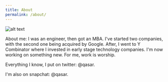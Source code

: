 ```yaml
---
title: About
permalink: /about/
---
```


![alt text](https://fortunedotcom.files.wordpress.com/2015/08/dscf3406.jpg?w=840&h=485&crop=1 "Logo Title Text 1")

About me: I was an engineer, then got an MBA. I've started two companies, with the second one being acquired by Google. After, I went to Y Combinator where I invested in early stage technology companies. I'm now working on something new. For me, work is worship. 

Everything I know, I put on twitter: @qasar. 

I'm also on snapchat: @qasar.


